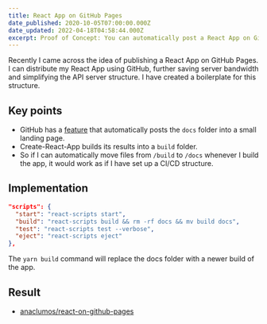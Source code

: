 ```yaml
---
title: React App on GitHub Pages
date_published: 2020-10-05T07:00:00.000Z
date_updated: 2022-04-18T04:58:44.000Z
excerpt: Proof of Concept: You can automatically post a React App on GitHub Pages.
---
```


Recently I came across the idea of publishing a React App on GitHub Pages. I can distribute my React App using GitHub, further saving server bandwidth and simplifying the API server structure. I have created a boilerplate for this structure.

## Key points

- GitHub has a [feature](https://pages.github.com/) that automatically posts the `docs` folder into a small landing page.
- Create-React-App builds its results into a `build` folder.
- So if I can automatically move files from `/build` to `/docs` whenever I build the app, it would work as if I have set up a CI/CD structure.

## Implementation

```json
"scripts": {
  "start": "react-scripts start",
  "build": "react-scripts build && rm -rf docs && mv build docs",
  "test": "react-scripts test --verbose",
  "eject": "react-scripts eject"
},
```

The `yarn build` command will replace the docs folder with a newer build of the app.

## Result

- [anaclumos/react-on-github-pages](https://github.com/anaclumos/react-on-github-pages)

